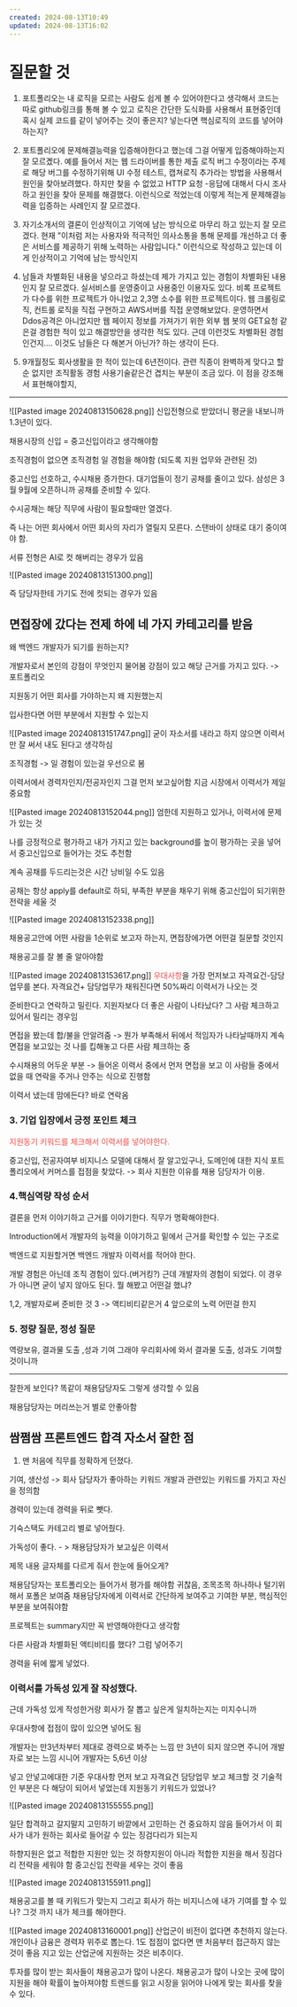 ```yaml
---
created: 2024-08-13T10:49
updated: 2024-08-13T16:02
---
```

# 질문할 것
1. 포트폴리오는 내 로직을 모르는 사람도 쉽게 볼 수 있어야한다고 생각해서 코드는 따로 github링크를 통해 볼 수 있고 로직은 간단한 도식화를 사용해서 표현중인데 혹시 실제 코드를 같이 넣어주는 것이 좋은지? 넣는다면 핵심로직의 코드를 넣어야하는지? 
   
   
2. 포트폴리오에 문제해결능력을 입증해야한다고 했는데 그걸 어떻게 입증해야하는지 잘 모르곘다. 예를 들어서 저는 웹 드라이버를 통한 제출 로직 버그 수정이라는 주제로 해당 버그를 수정하기위해 UI 수정 테스트, 캡쳐로직 추가라는 방법을 사용해서 원인을 찾아보려했다. 하지만 찾을 수 없었고 HTTP 요청 -응답에 대해서 다시 조사하고 원인을 찾아 문제를 해결했다. 이런식으로 적었는데 이렇게 적는게 문제해결능력을 입증하는 사례인지 잘 모르겠다.

3. 자기소개서의 결론이 인상적이고 기억에 남는 방식으로 마무리 하고 있는지 잘 모르겠다. 현재 "이처럼 저는 사용자와 적극적인 의사소통을 통해 문제를 개선하고 더 좋은 서비스를 제공하기 위해 노력하는 사람입니다." 이런식으로 작성하고 있는데 이게 인상적이고 기억에 남는 방식인지 

4. 남들과 차별화된 내용을 넣으라고 하셨는데 제가 가지고 있는 경험이 차별화된 내용인지 잘 모르겠다. 실서비스를 운영중이고 사용중인 이용자도 있다. 비록 프로젝트가 다수를 위한 프로젝트가 아니었고 2,3명 소수를 위한 프로젝트이다. 웹 크롤링로직, 컨트롤 로직을 직접 구현하고  AWS서버를 직접 운영해보았다. 운영하면서 Ddos공격은 아니었지만 웹 페이지 정보를 가져가기 위한 외부 웹 봇의 GET요청 같은걸 경험한 적이 있고 해결방안을 생각한 적도 있다. 근데 이런것도 차별화된 경험인건지.... 이것도 남들은 다 해본거 아닌가? 하는 생각이 든다.

5. 9개월정도 회사생활을 한 적이 있는데 6년전이다. 관련 직종이 완벽하게 맞다고 할 순 없지만 조직활동 경험 사용기술같은건 겹치는 부분이 조금 있다. 이 점을 강조해서 표현해야할지, 

---
![[Pasted image 20240813150628.png]]
신입전형으로 받았더니 평균을 내보니까 1.3년이 있다.

채용시장의 신입 = 중고신입이라고 생각해야함

조직경험이 없으면 조직경험 일 경험을 해야함 (되도록 지원 업무와 관련된 것)

중고신입 선호하고, 수시채용 증가한다. 대기업들이 정기 공채를 줄이고 있다.
삼성은 3월 9월에 오픈하니까 공채를 준비할 수 있다.

수시공채는 해당 직무에 사람이 필요할때만 열겠다. 

즉 나는 어떤 회사에서 어떤 회사의 자리가 열릴지 모른다. 스탠바이 상태로 대기 중이여야 함.

서류 전형은 AI로 컷 해버리는 경우가 있음

![[Pasted image 20240813151300.png]]

즉 담당자한테 가기도 전에 컷되는 경우가 있음

## 면접장에 갔다는 전제 하에 네 가지 카테고리를 받음

왜 백엔드 개발자가 되기를 원하는지?

개발자로서 본인의 강점이 무엇인지 물어봄
강점이 있고 해당 근거를 가지고 있다. -> 포트폴리오

지원동기 어떤 회사를 가야하는지 왜 지원했는지

입사한다면 어떤 부분에서 지원할 수 있는지

![[Pasted image 20240813151747.png]]
굳이 자소서를 내라고 하지 않으면 이력서만 잘 써서 내도 된다고 생각하심

조직경험 -> 일 경험이 있는걸 우선으로 봄

이력서에서 경력자인지/전공자인지 그걸 먼저 보고싶어함
지금 시장에서 이력서가 제일 중요함

![[Pasted image 20240813152044.png]]
엄한데 지원하고 있거나, 이력서에 문제가 있는 것

나를 긍정적으로 평가하고 내가 가지고 있는 background를 높이 평가하는 곳을 넣어서 중고신입으로 들어가는 것도 추천함

계속 공채를 두드리는것은 시간 낭비일 수도 있음

공채는 항상 apply를 default로 하되, 부족한 부분을 채우기 위해 중고신입이 되기위한 전략을 세울 것

![[Pasted image 20240813152338.png]]

채용공고안에 어떤 사람을 1순위로 보고자 하는지, 면접장에가면 어떤걸 질문할 것인지

채용공고를 잘 볼 줄 알아야함

![[Pasted image 20240813153617.png]]
<span style="color:rgb(255, 71, 71)">우대사항</span>을 가장 먼저보고 자격요건-담당 업무를 본다.
자격요건+ 담당업무가 채워진다면 50%짜리 이력서가 나오는 것<span style="color:rgb(255, 71, 71)">
</span>

준비한다고 연락하고 밀린다. 지원자보다 더 좋은 사람이 나타났다? 그 사람 체크하고 있어서 밀리는 경우임

면접을 봤는데 합/불을 안알려줌 -> 뭔가 부족해서 뒤에서 적임자가 나타날때까지 계속 면접을 보고있는 것 나를 킵해놓고 다른 사람 체크하는 중

수시채용의 어두운 부분 -> 들어온 이력서 중에서 먼저 면접을 보고 이 사람들 중에서 없을 때 연락을 주거나 안주는 식으로 진행함

이력서 냈는데 맘에든다? 바로 연락옴

### 3. 기업 입장에서 긍정 포인트 체크
<span style="color:rgb(255, 71, 71)">지원동기 키워드를 체크해서 이력서를 넣어야한다.</span>

중고신입, 전공자여부
비지니스 모델에 대해서 잘 알고있구나, 도메인에 대한 지식
포트폴리오에서 커머스를 접점을 찾았다. -> 회사 지원한 이유를 채용 담당자가 이용. 
### 4.핵심역량 작성 순서
결론을 먼저 이야기하고 근거를 이야기한다.
직무가 명확해야한다.

Introduction에서 개발자의 능력을 이야기하고 밑에서 근거를 확인할 수 있는 구조로

백엔드로 지원할거면 백엔드 개발자 이력서를 적어야 한다.


개발 경험은 아닌데 조직 경험이 있다.(버거킹?) 근데 개발자의 경험이 되었다. 이 경우가 아니면 굳이 넣지 않아도 된다.
뭘 해봤고 어떤걸 했냐?

1,2, 개발자로써 준비한 것
3 -> 액티비티같은거
4 앞으로의 노력 어떤걸 한지

### 5. 정량 질문, 정성 질문
역량보유, 결과물 도출 ,성과 기여
그래야 우리회사에 와서 결과물 도출, 성과도 기여할 것이니까

---
잘한게 보인다?
똑같이 채용담당자도 그렇게 생각할 수 있음

채용담당자는 머리쓰는거 별로 안좋아함 

## 쌈쩜쌈 프론트엔드 합격 자소서 잘한 점
1. 맨 처음에 직무를 정확하게 던졌다.

기여, 생산성 -> 회사 담당자가 좋아하는 키워드
개발과 관련있는 키워드를 가지고 자신을 정의함

경력이 있는데 경력을 뒤로 뺏다.

기숙스택도 카테고리 별로 넣어줬다.

가독성이 좋다. - > 채용담당자가 보고싶은 이력서

제목 내용 글자체를 다르게 줘서 한눈에 들어오게?

채용담당자는 포트폴리오는 들어가서 평가를 해야함 귀찮음, 조목조목 하나하나 털기위해서 포폴은 보여줌
채용담당자에게 이력서로 간단하게 보여주고 기여한 부분, 핵심적인 부분을 보여줘야함

프로젝트는 summary지만 꼭 반영해야한다고 생각함

다른 사람과 차별화된 액티비티를 했다? 그럼 넣어주기

경력을 뒤에 짧게 넣었다.


### 이력서를 가독성 있게 잘 작성했다.
근데 가독성 있게 작성한거랑 회사가 잘 뽑고 싶은게 일치하는지는 미지수니까


우대사항에 접점이 많이 있으면 넣어도 됨

개발자는 만3년차부터 제대로 경력으로 봐주는 느낌 만 3년이 되지 않으면 주니어 개발자로 보는 느낌 
시니어 개발자는 5,6년 이상

넣고 안넣고에대한 기준
우대사항 먼저 보고
자격요건 담당업무 보고 체크할 것
기술적인 부분은 다 해당이 되어서 넣었는데 지원동기 키워드가 있었나?

![[Pasted image 20240813155555.png]]

일단 합격하고 갈지말지 고민하기
바깥에서 고민하는 건 중요하지 않음
들어가서 이 회사가 내가 원하는 회사로 들어갈 수 있는 징검다리가 되는지

하향지원은 없고 적합한 지원만 있는 것
하향지원이 아니라 적합한 지원을 해서 징검다리 전략을 세워야 함
중고신입 전략을 세우는 것이 좋음

![[Pasted image 20240813155911.png]]

채용공고를 볼 때 키워드가 맞는지
그리고 회사가 하는 비지니스에 내가 기여를 할 수 있나? 그것 까지 내가 체크를 해야한다. 

![[Pasted image 20240813160001.png]]
산업군이 비전이 없다면 추천하지 않는다. 개인이나 금융은 경력자 위주로 뽑는다. 1도 접점이 없다면 맨 처음부터 접근하지 않는 것이 좋음
지고 있는 산업군에 지원하는 것은 비추이다.

투자를 많이 받는 회사들이 채용공고가 많이 나온다.
채용공고가 많이 나오는 곳에 많이 지원을 해야 확률이 높아져야함
트렌드를 읽고 시장을 읽어야 나에게 맞는 회사를 찾을 수 있다.










